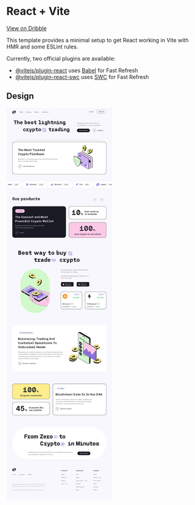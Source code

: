 # React + Vite

[View on Dribble](https://dribbble.com/shots/20076776-Crypto-trading-home-page)

This template provides a minimal setup to get React working in Vite with HMR and some ESLint rules.

Currently, two official plugins are available:

- [@vitejs/plugin-react](https://github.com/vitejs/vite-plugin-react/blob/main/packages/plugin-react/README.md) uses [Babel](https://babeljs.io/) for Fast Refresh
- [@vitejs/plugin-react-swc](https://github.com/vitejs/vite-plugin-react-swc) uses [SWC](https://swc.rs/) for Fast Refresh

## Design

![Crypto Trading Landing Page](https://github.com/dung170920/crypto-trading-landing-page/blob/main/src/assets/preview.jpg)

